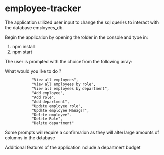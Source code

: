 # employee-tracker

The application utilized user input to change the sql queries to interact with the database employees_db.

Begin the application by opening the folder in the console and type in:
1. npm install 
2. npm start

The user is prompted with the choice from the following array:

What would you like to do ?  


                "View all employees",
                "View all employees by role",
                "View all employees by department",
                "Add employee",
                "Add role",
                "Add department",
                "Update employee role",
                "Update employee Manager",
                "Delete employee",
                "Delete Role",
                "Delete department"


Some prompts will require a confirmation as they will alter large amounts of columns in the database

Additional features of the application include a department budget
